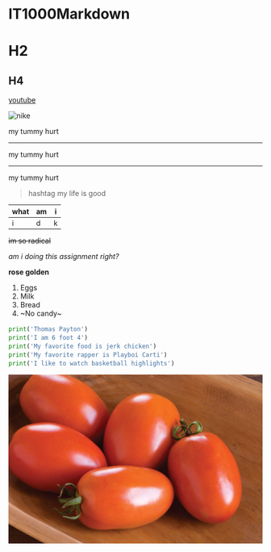 # IT1000Markdown

# H2

## H4

[youtube](https://www.youtube.com)

![nike](http://content.nike.com/content/dam/one-nike/globalAssets/social_media_images/nike_swoosh_logo_black.png)

my tummy hurt

---

my tummy hurt 

---

my tummy hurt

> hashtag my life is good 

| what |  am  |   i  |
| ---- | ---- | ---- |
|   i  |  d   |   k  |

~~im so radical~~

*am i doing this assignment right?*

**rose golden**

1. Eggs
2. Milk
3. Bread
4. ~No candy~

```python
print('Thomas Payton')
print('I am 6 foot 4')
print('My favorite food is jerk chicken')
print('My favorite rapper is Playboi Carti')
print('I like to watch basketball highlights')

```
![tomato](03817g_01_amishpaste.jpg)
